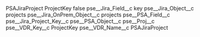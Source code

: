 <?xml version="1.0" encoding="UTF-8"?>
<CustomMetadata xmlns="http://soap.sforce.com/2006/04/metadata" xmlns:xsi="http://www.w3.org/2001/XMLSchema-instance" xmlns:xsd="http://www.w3.org/2001/XMLSchema">
    <label>PSAJiraProject ProjectKey</label>
    <protected>false</protected>
    <values>
        <field>pse__Jira_Field__c</field>
        <value xsi:type="xsd:string">key</value>
    </values>
    <values>
        <field>pse__Jira_Object__c</field>
        <value xsi:type="xsd:string">projects</value>
    </values>
    <values>
        <field>pse__Jira_OnPrem_Object__c</field>
        <value xsi:type="xsd:string">projects</value>
    </values>
    <values>
        <field>pse__PSA_Field__c</field>
        <value xsi:type="xsd:string">pse__Jira_Project_Key__c</value>
    </values>
    <values>
        <field>pse__PSA_Object__c</field>
        <value xsi:type="xsd:string">pse__Proj__c</value>
    </values>
    <values>
        <field>pse__VDR_Key__c</field>
        <value xsi:type="xsd:string">ProjectKey</value>
    </values>
    <values>
        <field>pse__VDR_Name__c</field>
        <value xsi:type="xsd:string">PSAJiraProject</value>
    </values>
</CustomMetadata>
